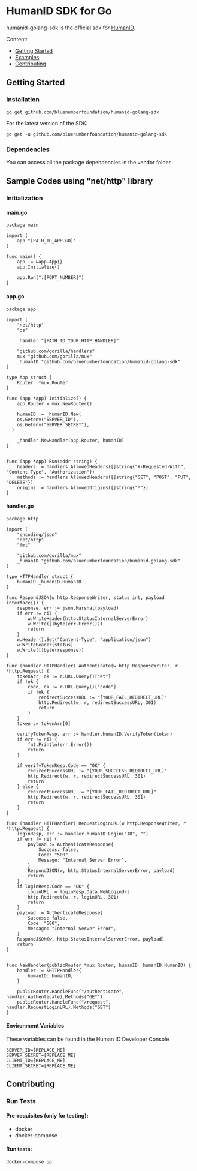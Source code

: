 
# HumanID SDK for Go
humanid-golang-sdk is the official sdk for [HumanID](https://human-id.org/).

Content:
- [Getting Started](#getting-started)
- [Examples](#examples)
- [Contributing](#contributing)


## Getting Started

### Installation
```
go get github.com/bluenumberfoundation/humanid-golang-sdk
```
For the latest version of the SDK:
```
go get -u github.com/bluenumberfoundation/humanid-golang-sdk
```
### Dependencies
You can access all the package dependencies in the vendor folder

## Sample Codes using "net/http" library
### Initialization
#### main.go
```
package main

import (
	app "[PATH_TO_APP.GO]"
)

func main() {
	app := &app.App{}
	app.Initialize()

	app.Run(":[PORT_NUMBER]")
}

```
#### app.go

```
package app

import (
	"net/http"
	"os"

	_handler "[PATH_TO_YOUR_HTTP_HANDLER]"

	"github.com/gorilla/handlers"
	mux "github.com/gorilla/mux"
	_humanID "github.com/bluenumberfoundation/humanid-golang-sdk"
)

type App struct {
	Router  *mux.Router
}

func (app *App) Initialize() {
	app.Router = mux.NewRouter()

	humanID := _humanID.New(
    os.Getenv("SERVER_ID"),
    os.Getenv("SERVER_SECRET"),
  )

	_handler.NewHandler(app.Router, humanID)
}


func (app *App) Run(addr string) {
	headers := handlers.AllowedHeaders([]string{"X-Requested-With", "Content-Type", "Authorization"})
	methods := handlers.AllowedHeaders([]string{"GET", "POST", "PUT", "DELETE"})
	origins := handlers.AllowedOrigins([]string{"*"})
}

```
#### handler.go
```
package http

import (
	"encoding/json"
	"net/http"
	"fmt"

	"github.com/gorilla/mux"
	_humanID "github.com/bluenumberfoundation/humanid-golang-sdk"
)

type HTTPHandler struct {
	humanID _humanID.HumanID
}

func RespondJSON(w http.ResponseWriter, status int, payload interface{}) {
	response, err := json.Marshal(payload)
	if err != nil {
		w.WriteHeader(http.StatusInternalServerError)
		w.Write([]byte(err.Error()))
		return
	}
	w.Header().Set("Content-Type", "application/json")
	w.WriteHeader(status)
	w.Write([]byte(response))
}

func (handler HTTPHandler) Authenticate(w http.ResponseWriter, r *http.Request) {
	tokenArr, ok := r.URL.Query()["et"]
	if !ok {
		code, ok := r.URL.Query()["code"]
		if !ok {
			redirectSuccessURL := "[YOUR_FAIL_REDIRECT_URL]"
			http.Redirect(w, r, redirectSuccessURL, 301)
			return
		}
	}
	token := tokenArr[0]

	verifyTokenResp, err := handler.humanID.VerifyToken(token)
	if err != nil {
		fmt.Println(err.Error())
		return
	}

	if verifyTokenResp.Code == "OK" {
		redirectSuccessURL := "[YOUR_SUCCCESS_REDIRECT_URL]"
		http.Redirect(w, r, redirectSuccessURL, 301)
		return
	} else {
		redirectSuccessURL := "[YOUR_FAIL_REDIRECT_URL]"
		http.Redirect(w, r, redirectSuccessURL, 301)
		return
	}
}

func (handler HTTPHandler) RequestLoginURL(w http.ResponseWriter, r *http.Request) {
	loginResp, err := handler.humanID.Login("ID", "")
	if err != nil {
		payload := AuthenticateResponse{
			Success: false,
			Code: "500",
			Message: "Internal Server Error",
		}
		RespondJSON(w, http.StatusInternalServerError, payload)
		return
	}
	if loginResp.Code == "OK" {
		loginURL := loginResp.Data.WebLoginUrl
		http.Redirect(w, r, loginURL, 301)
		return
	}
	payload := AuthenticateResponse{
		Success: false,
		Code: "500",
		Message: "Internal Server Error",
	}
	RespondJSON(w, http.StatusInternalServerError, payload)
	return
}


func NewHandler(publicRouter *mux.Router, humanID _humanID.HumanID) {
	handler := &HTTPHandler{
		humanID: humanID,
	}

	publicRouter.HandleFunc("/authenticate", handler.Authenticate).Methods("GET")
	publicRouter.HandleFunc("/request", handler.RequestLoginURL).Methods("GET")
}

```
#### Environment Variables
These variables can be found in the Human ID Developer Console
```
SERVER_ID=[REPLACE_ME]
SERVER_SECRET=[REPLACE_ME]
CLIENT_ID=[REPLACE_ME]
CLIENT_SECRET=[REPLACE_ME]
```
## Contributing
### Run Tests
#### Pre-requisites (only for testing):
- docker
- docker-compose

#### Run tests:
```
docker-compose up
```

